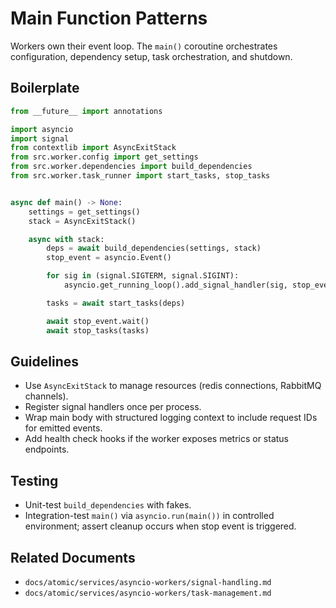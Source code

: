 # Main Function Patterns

Workers own their event loop. The `main()` coroutine orchestrates configuration, dependency setup, task orchestration, and shutdown.

## Boilerplate

```python
from __future__ import annotations

import asyncio
import signal
from contextlib import AsyncExitStack
from src.worker.config import get_settings
from src.worker.dependencies import build_dependencies
from src.worker.task_runner import start_tasks, stop_tasks


async def main() -> None:
    settings = get_settings()
    stack = AsyncExitStack()

    async with stack:
        deps = await build_dependencies(settings, stack)
        stop_event = asyncio.Event()

        for sig in (signal.SIGTERM, signal.SIGINT):
            asyncio.get_running_loop().add_signal_handler(sig, stop_event.set)

        tasks = await start_tasks(deps)

        await stop_event.wait()
        await stop_tasks(tasks)
```

## Guidelines

- Use `AsyncExitStack` to manage resources (redis connections, RabbitMQ channels).
- Register signal handlers once per process.
- Wrap main body with structured logging context to include request IDs for emitted events.
- Add health check hooks if the worker exposes metrics or status endpoints.

## Testing

- Unit-test `build_dependencies` with fakes.
- Integration-test `main()` via `asyncio.run(main())` in controlled environment; assert cleanup occurs when stop event is triggered.

## Related Documents

- `docs/atomic/services/asyncio-workers/signal-handling.md`
- `docs/atomic/services/asyncio-workers/task-management.md`
